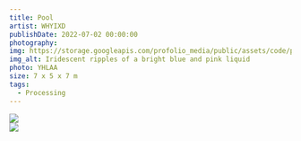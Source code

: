 ```yaml
---
title: Pool
artist: WHYIXD
publishDate: 2022-07-02 00:00:00
photography:
img: https://storage.googleapis.com/profolio_media/public/assets/code/pool/pool.jpg
img_alt: Iridescent ripples of a bright blue and pink liquid
photo: YHLAA
size: 7 x 5 x 7 m
tags:
  - Processing
---
```


<style>
     .embed-container {
      --video--width: 1084;
      --video--height: 666;

      position: relative;
      padding-bottom: calc(var(--video--height) / var(--video--width) * 100%); /* 41.66666667% */
      overflow: hidden;
      max-width: 100%;
      background: black;
    }

    .embed-container iframe,
    .embed-container object,
    .embed-container embed {
      position: absolute;
      top: 0;
      left: 0;
      width: 100%;
      height: 100%;
    }
  </style>

<div class="gallery" style="    margin-top:0px;">

<div class="height  withTitle">
<img style=""src="https://storage.googleapis.com/profolio_media/public/assets/code/pool/pool2.gif">
</div>

<div class="height  withTitle">
<img style=""src="https://storage.googleapis.com/profolio_media/public/assets/code/pool/pool1.gif">
</div>

</div>
